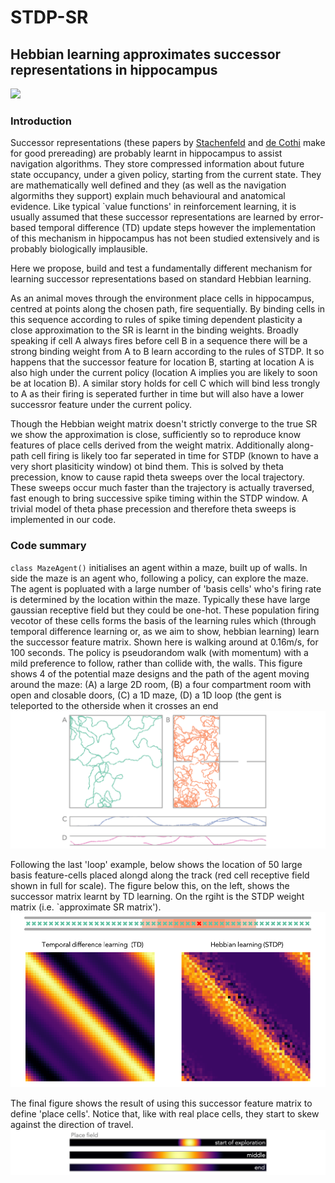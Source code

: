# STDP-SR
## Hebbian learning approximates successor representations in hippocampus
![](./figures/readme/animation.gif)

### Introduction 
Successor representations (these papers by [Stachenfeld](https://www.nature.com/articles/nn.4650) and [de Cothi](https://onlinelibrary.wiley.com/doi/full/10.1002/hipo.23246) make for good prereading) are probably learnt in hippocampus to assist navigation algorithms. They store compressed information about future state occupancy, under a given policy, starting from the current state. They are mathematically well defined and they (as well as the navigation algormiths they support) explain much behavioural and anatomical evidence. Like typical `value functions' in reinforcement learning, it is usually assumed that these successor representations are learned by error-based temporal difference (TD) update steps however the implementation of this mechanism in hippocampus has not been studied extensively and is probably biologically implausible. 

Here we propose, build and test a fundamentally different mechanism for learning successor representations based on standard Hebbian learning. 

As an animal moves through the environment place cells in hippocampus, centred at points along the chosen path, fire sequentially. By binding cells in this sequence according to rules of spike timing dependent plasticity a close approximation to the SR is learnt in the binding weights. Broadly speaking if cell A always fires before cell B in a sequence there will be a strong binding weight from A to B learn according to the rules of STDP. It so happens that the successor feature for location B, starting at location A is also high under the current policy (location A implies you are likely to soon be at location B). A similar story holds for cell C which will bind less trongly to A as their firing is seperated further in time but will also have a lower successror feature under the current policy. 

Though the Hebbian weight matrix doesn't strictly converge to the true SR we show the approximation is close, sufficiently so to reproduce know features of place cells derived from the weight matrix. Additionally along-path cell firing is likely too far seperated in time for STDP (known to have a very short plasiticity window) ot bind them. This is solved by theta precession, know to cause rapid theta sweeps over the local trajectory. These sweeps occur much faster than the trajectory is actually traversed, fast enough to bring successive spike timing within the STDP window. A trivial model of theta phase precession and therefore theta sweeps is implemented in our code. 

### Code summary 
`class MazeAgent()`  initialises an agent within a maze, built up of walls. In side the maze is an agent who,  following a policy, can explore the maze. The agent is popluated with a large number of 'basis cells' who's firing rate is determined by the location within the maze. Typically these have large gaussian receptive field but they could be one-hot. These population firing vecotor of these cells forms the basis of the learning rules which (through temporal difference learning or, as we aim to show, hebbian learning) learn the successor feature matrix. Shown here is walking around at 0.16m/s, for 100 seconds. The policy is pseudorandom walk (with momentum) with a mild preference to follow, rather than collide with, the walls. This figure shows 4 of the potential maze designs and the path of the agent moving around the maze: (A) a large 2D room, (B) a four compartment room with open and closable doors, (C) a 1D maze, (D) a 1D loop (the gent is teleported to the otherside when it crosses an end
![](./figures/readme/trajectories.png)

Following the last 'loop' example, below shows the location of 50 large basis feature-cells placed alongd along the track (red cell receptive field shown in full for scale). The figure below this, on the left, shows the successor matrix learnt by TD learning. On the rgiht is the STDP weight matrix (i.e. `approximate SR matrix').  
![](./figures/readme/loopfigure.png)

The final figure shows the result of using this successor feature matrix to define 'place cells'. Notice that, like with real place cells, they start to skew against the direction of travel. 
![](./figures/readme/placefield.png)

